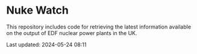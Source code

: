 # Nuke Watch

This repository includes code for retrieving the latest information available on the output of EDF nuclear power plants in the UK.

Last updated: 2024-05-24 08:11